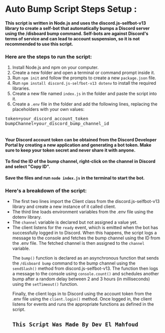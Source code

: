 <!DOCTYPE html>
<html>

<head>
  
</head>

<body>
  <h1>Auto Bump Script Steps Setup :</h1>

  <h4>
    This script is written in Node.js and uses the discord.js-selfbot-v13 library to create a self-bot that automatically bumps a Discord server using the /disboard bump command. Self-bots are against Discord's terms of service and can lead to account suspension, so it is not recommended to use this script.
  </h4>

  <h3>Here are the steps to run the script:</h3>

  <ol>
    <li>Install Node.js and npm on your computer.</li>
    <li>Create a new folder and open a terminal or command prompt inside it.</li>
    <li>Run <code>npm init</code> and follow the prompts to create a new <code>package.json</code> file.</li>
    <li>Run <code>npm install discord.js-selfbot-v13 dotenv</code> to install the required libraries.</li>
    <li>Create a new file named <code>index.js</code> in the folder and paste the script into it.</li>
    <li>Create a <code>.env</code> file in the folder and add the following lines, replacing the placeholders with your own values:</li>
  </ol>

  <pre>
token=your_discord_account_token
bumpChannel=your_discord_bump_channel_id
  </pre>

  <h4>Your Discord account token can be obtained from the Discord Developer Portal by creating a new application and generating a bot token. Make sure to keep your token secret and never share it with anyone.</h4>

  <h4>To find the ID of the bump channel, right-click on the channel in Discord and select "Copy ID".</h4>

  <h4>Save the files and run <code>node index.js</code> in the terminal to start the bot.</h4>

  <h3>Here's a breakdown of the script:</h3>

  <ul>
    <li>The first two lines import the Client class from the discord.js-selfbot-v13 library and create a new instance of it called client.</li>
    <li>The third line loads environment variables from the .env file using the dotenv library.</li>
    <li>The <code>channel</code> variable is declared but not assigned a value yet.</li>
    <li>The client listens for the <code>ready</code> event, which is emitted when the bot has successfully logged in to Discord. When this happens, the script logs a message to the console and fetches the bump channel using the ID from the .env file. The fetched channel is then assigned to the <code>channel</code> variable.

The <code>bump()</code> function is declared as an asynchronous function that sends the <code>/disboard bump</code> command to the bump channel using the <code>sendSlash()</code> method from discord.js-selfbot-v13. The function then logs a message to the console using <code>console.count()</code> and schedules another bump after a random delay between 2 and 3 hours (in milliseconds) using the <code>setTimeout()</code> function.



Finally, the client logs in to Discord using the account token from the .env file using the <code>client.login()</code> method. Once logged in, the client listens for events and runs the appropriate functions as defined in the script.

<h2><code>This Script Was Made By Dev El Mahfoud</code> </h2>
